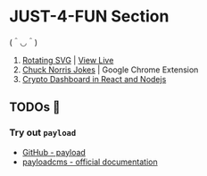 # JUST-4-FUN Section

(＾◡＾)

1. [Rotating SVG](https://github.com/buzzcosm/just4fun-rotating-svg) | [View Live](https://buzzcosm.github.io/just4fun-rotating-svg/)
2. [Chuck Norris Jokes](https://github.com/buzzcosm/just4fun-chrome-extension-chuck-norris-jokes) | Google Chrome Extension
3. [Crypto Dashboard in React and Nodejs](https://github.com/buzzcosm/just4fun-crypto-dashboard-react)

## TODOs 📝

### Try out `payload`

- [GitHub - payload](https://github.com/payloadcms/payload)
- [payloadcms - official documentation](https://payloadcms.com/docs/beta/getting-started/installation)
